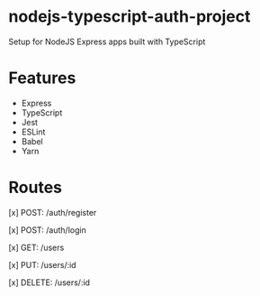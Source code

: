 # nodejs-typescript-auth-project

Setup for NodeJS Express apps built with TypeScript

# Features

- Express
- TypeScript 
- Jest
- ESLint
- Babel
- Yarn

# Routes


[x] POST: /auth/register

[x] POST: /auth/login

[x] GET: /users

[x] PUT: /users/:id

[x] DELETE: /users/:id
